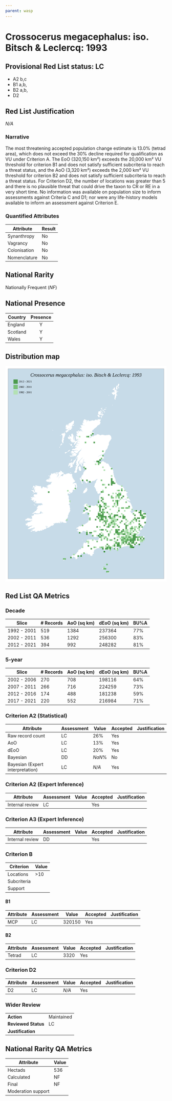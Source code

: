 ```yaml
---
parent: wasp
---
```


# Crossocerus megacephalus: iso. Bitsch & Leclercq: 1993

## Provisional Red List status: LC
- A2 b,c
- B1 a,b, 
- B2 a,b, 
- D2

## Red List Justification
*N/A*
### Narrative


The most threatening accepted population change estimate is 13.0% (tetrad area), which does not exceed the 30% decline required for qualification as VU under Criterion A. The EoO (320,150 km²) exceeds the 20,000 km² VU threshold for criterion B1 and does not satisfy sufficient subcriteria to reach a threat status, and the AoO (3,320 km²) exceeds the 2,000 km² VU threshold for criterion B2 and does not satisfy sufficient subcriteria to reach a threat status. For Criterion D2, the number of locations was greater than 5 and there is no plausible threat that could drive the taxon to CR or RE in a very short time. No information was available on population size to inform assessments against Criteria C and D1; nor were any life-history models available to inform an assessment against Criterion E.
### Quantified Attributes
|Attribute|Result|
|---|---|
|Synanthropy|No|
|Vagrancy|No|
|Colonisation|No|
|Nomenclature|No|


## National Rarity
Nationally Frequent (*NF*)

## National Presence
|Country|Presence
|---|:-:|
|England|Y|
|Scotland|Y|
|Wales|Y|


## Distribution map
![](../map/413.svg)

## Red List QA Metrics
### Decade
| Slice | # Records | AoO (sq km) | dEoO (sq km) |BU%A |
|---|---|---|---|---|
|1992 - 2001|519|1384|237364|77%|
|2002 - 2011|536|1292|256300|83%|
|2012 - 2021|394|992|248282|81%|
### 5-year
| Slice | # Records | AoO (sq km) | dEoO (sq km) |BU%A |
|---|---|---|---|---|
|2002 - 2006|270|708|198116|64%|
|2007 - 2011|266|716|224259|73%|
|2012 - 2016|174|488|181238|59%|
|2017 - 2021|220|552|216984|71%|
### Criterion A2 (Statistical)
|Attribute|Assessment|Value|Accepted|Justification
|---|---|---|---|---|
|Raw record count|LC|26%|Yes||
|AoO|LC|13%|Yes||
|dEoO|LC|20%|Yes||
|Bayesian|DD|*NaN*%|No||
|Bayesian (Expert interpretation)|LC|*N/A*|Yes||
### Criterion A2 (Expert Inference)
|Attribute|Assessment|Value|Accepted|Justification
|---|---|---|---|---|
|Internal review|LC||Yes||
### Criterion A3 (Expert Inference)
|Attribute|Assessment|Value|Accepted|Justification
|---|---|---|---|---|
|Internal review|DD||Yes||
### Criterion B
|Criterion| Value|
|---|---|
|Locations|>10|
|Subcriteria||
|Support||
#### B1
|Attribute|Assessment|Value|Accepted|Justification
|---|---|---|---|---|
|MCP|LC|320150|Yes||
#### B2
|Attribute|Assessment|Value|Accepted|Justification
|---|---|---|---|---|
|Tetrad|LC|3320|Yes||
### Criterion D2
|Attribute|Assessment|Value|Accepted|Justification
|---|---|---|---|---|
|D2|LC|*N/A*|Yes||
### Wider Review
|  |  |
|---|---|
|**Action**|Maintained|
|**Reviewed Status**|LC|
|**Justification**||


## National Rarity QA Metrics
|Attribute|Value|
|---|---|
|Hectads|536|
|Calculated|NF|
|Final|NF|
|Moderation support||


